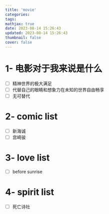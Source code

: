 ```yaml
---
title: 'movie'
categories:
tags:
mathjax: true
date: 2023-08-14 15:26:43
updated: 2023-08-14 15:26:43
thumbnail: false
cover: false
---
```


# 1- 电影对于我来说是什么

- [ ] 精神世界的极大满足
- [ ] 代替自己的眼睛和想象力在未知的世界自由畅享
- [ ] 无可替代

# 2- comic list
- [ ] 新海诚
- [ ] 宫崎骏
# 3- love list
- [ ] before sunrise

# 4- spirit list
- [ ] 死亡诗社